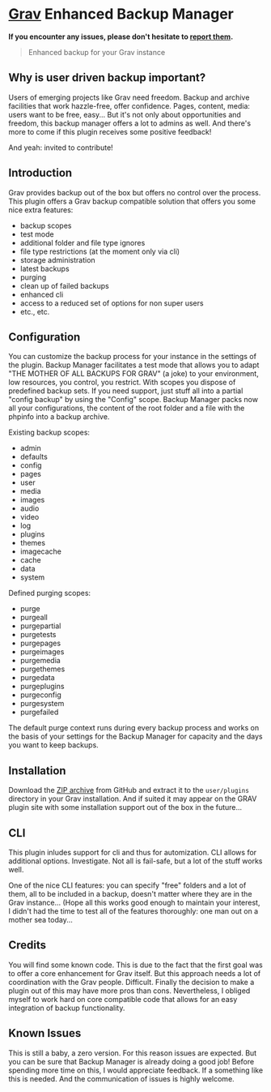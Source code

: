 # [Grav](http://getgrav.org) Enhanced Backup Manager

**If you encounter any issues, please don't hesitate
to [report
them](https://github.com/leotiger/grav-plugin-backup-manager/issues).**

> Enhanced backup for your Grav instance

## Why is user driven backup important?

Users of emerging projects like Grav need freedom. Backup and archive facilities that work
hazzle-free, offer confidence. Pages, content, media: users want to be free, easy...
But it's not only about opportunities and freedom, this backup manager offers a lot to
admins as well. And there's more to come if this plugin receives some positive feedback!

And yeah: invited to contribute!

## Introduction

Grav provides backup out of the box but offers no control over the process.
This plugin offers a Grav backup compatible solution that offers you some 
nice extra features:

* backup scopes
* test mode
* additional folder and file type ignores
* file type restrictions (at the moment only via cli)
* storage administration
* latest backups 
* purging
* clean up of failed backups
* enhanced cli
* access to a reduced set of options for non super users
* etc., etc.

## Configuration

You can customize the backup process for your instance in the settings of the 
plugin. Backup Manager facilitates a test mode that allows you to adapt "THE MOTHER OF
ALL BACKUPS FOR GRAV" (a joke) to your environment, low resources, you control, you
restrict. With scopes you dispose of predefined backup sets. If you need support, 
just stuff all into a partial "config backup" by using the "Config" scope. Backup
Manager packs now all your configurations, the content of the root folder and a file
with the phpinfo into a backup archive.

Existing backup scopes:

* admin
* defaults
* config
* pages
* user
* media
* images
* audio
* video
* log
* plugins
* themes
* imagecache
* cache
* data
* system

Defined purging scopes:

* purge		
* purgeall
* purgepartial
* purgetests
* purgepages
* purgeimages
* purgemedia
* purgethemes
* purgedata
* purgeplugins
* purgeconfig
* purgesystem
* purgefailed

The default purge context runs during every backup process and works on the basis of your settings
for the Backup Manager for capacity and the days you want to keep backups.

## Installation

Download the [ZIP
archive](https://github.com/leotiger/grav-plugin-backup-manager/archive/master.zip)
from GitHub and extract it to the `user/plugins` directory in your Grav
installation. And if suited it may appear on the GRAV plugin site with some installation
support out of the box in the future...

## CLI

This plugin inludes support for cli and thus for automization. CLI allows for additional 
options. Investigate. Not all is fail-safe, but a lot of the stuff works well.

One of the nice CLI features: you can specify "free" folders and a lot of them, all to
be included in a backup, doesn't matter where they are in the Grav instance... 
(Hope all this works good enough to maintain your interest, I didn't had the time to test
all of the features thoroughly: one man out on a mother sea today...

## Credits

You will find some known code. This is due to the fact that the first goal was to offer
a core enhancement for Grav itself. But this approach needs a lot of coordination with 
the Grav people. Difficult. Finally the decision to make a plugin out of this may have 
more pros than cons. Nevertheless, I obliged myself to work hard on core compatible code
that allows for an easy integration of backup functionality.

## Known Issues

This is still a baby, a zero version. For this reason issues are expected. But you can
be sure that Backup Manager is already doing a good job! Before spending more time on this,
I would appreciate feedback. If a something like this is needed. And the communication of
issues is highly welcome.